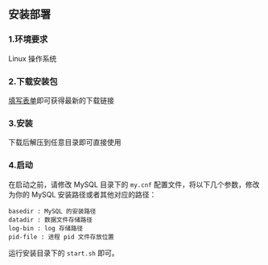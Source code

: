 ## 安装部署

### 1.环境要求
Linux 操作系统

### 2.下载安装包
[填写表单](http://terark.com/zh/download/mysql_rocksdb/latest)即可获得最新的下载链接

### 3.安装
下载后解压到任意目录即可直接使用

### 4.启动

在启动之前，请修改 MySQL 目录下的 `my.cnf` 配置文件，将以下几个参数，修改为你的 MySQL 安装路径或者其他对应的路径：

```
basedir : MySQL 的安装路径
datadir : 数据文件存储路径
log-bin : log 存储路径
pid-file : 进程 pid 文件存放位置
```
运行安装目录下的 `start.sh` 即可。
